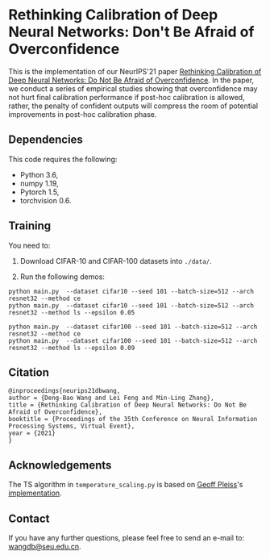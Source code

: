 # Rethinking Calibration of Deep Neural Networks: Don't Be Afraid of Overconfidence
This is the implementation of our NeurIPS'21 paper [Rethinking Calibration of Deep Neural Networks: Do Not Be Afraid of Overconfidence](https://openreview.net/forum?id=NJS8kp15zzH&referrer=%5BAuthor%20Console%5D(%2Fgroup%3Fid%3DNeurIPS.cc%2F2021%2FConference%2FAuthors%23your-submissions)). In the paper, we conduct a series of empirical studies showing that overconfidence may not hurt final calibration performance if post-hoc calibration is allowed, rather, the penalty of confident outputs will compress the room of potential improvements in post-hoc calibration phase.

## Dependencies
This code requires the following:

* Python 3.6, 
* numpy 1.19, 
* Pytorch 1.5, 
* torchvision 0.6.

## Training
You need to:

1. Download CIFAR-10 and CIFAR-100 datasets into `./data/`.

2. Run the following demos:
```
python main.py  --dataset cifar10 --seed 101 --batch-size=512 --arch resnet32 --method ce
python main.py  --dataset cifar10 --seed 101 --batch-size=512 --arch resnet32 --method ls --epsilon 0.05

python main.py  --dataset cifar100 --seed 101 --batch-size=512 --arch resnet32 --method ce
python main.py  --dataset cifar100 --seed 101 --batch-size=512 --arch resnet32 --method ls --epsilon 0.09
```

## Citation
```
@inproceedings{neurips21dbwang,
author = {Deng-Bao Wang and Lei Feng and Min-Ling Zhang},
title = {Rethinking Calibration of Deep Neural Networks: Do Not Be Afraid of Overconfidence},
booktitle = {Proceedings of the 35th Conference on Neural Information Processing Systems, Virtual Event},
year = {2021}
}
```

## Acknowledgements
The TS algorithm in `temperature_scaling.py` is based on [Geoff Pleiss](https://geoffpleiss.com/)'s [implementation](https://github.com/gpleiss/temperature_scaling).

## Contact
If you have any further questions, please feel free to send an e-mail to: wangdb@seu.edu.cn.
